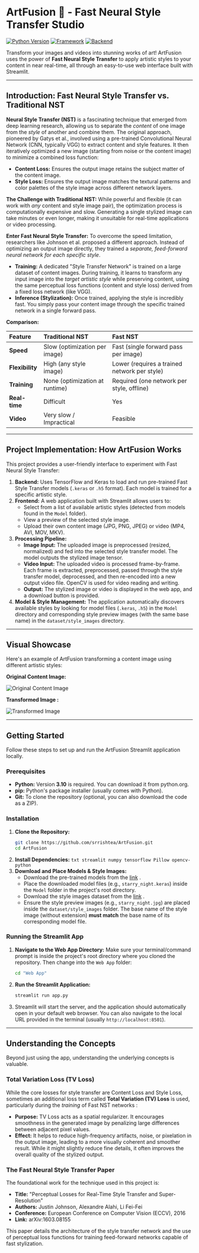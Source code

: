 # ArtFusion 🎨 - Fast Neural Style Transfer Studio

[![Python Version](https://img.shields.io/badge/Python-3.10-blue.svg)](https://www.python.org/downloads/release/python-3100/)
[![Framework](https://img.shields.io/badge/Framework-Streamlit-red.svg)](https://streamlit.io/)
[![Backend](https://img.shields.io/badge/Backend-TensorFlow/Keras-orange.svg)](https://www.tensorflow.org/)

Transform your images and videos into stunning works of art! ArtFusion uses the power of **Fast Neural Style Transfer** to apply artistic styles to your content in near real-time, all through an easy-to-use web interface built with Streamlit.

---

## Introduction: Fast Neural Style Transfer vs. Traditional NST

**Neural Style Transfer (NST)** is a fascinating technique that emerged from deep learning research, allowing us to separate the *content* of one image from the *style* of another and combine them. The original approach, pioneered by Gatys et al., involved using a pre-trained Convolutional Neural Network (CNN, typically VGG) to extract content and style features. It then iteratively optimized a new image (starting from noise or the content image) to minimize a combined loss function:
*   **Content Loss:** Ensures the output image retains the subject matter of the content image.
*   **Style Loss:** Ensures the output image matches the textural patterns and color palettes of the style image across different network layers.

**The Challenge with Traditional NST:** While powerful and flexible (it can work with *any* content and style image pair), the optimization process is computationally expensive and slow. Generating a single stylized image can take minutes or even longer, making it unsuitable for real-time applications or video processing.

**Enter Fast Neural Style Transfer:** To overcome the speed limitation, researchers like Johnson et al. proposed a different approach. Instead of optimizing an output image directly, they trained a *separate, feed-forward neural network for each specific style*.
*   **Training:** A dedicated "Style Transfer Network" is trained on a large dataset of content images. During training, it learns to transform any input image into the *target artistic style* while preserving content, using the same perceptual loss functions (content and style loss) derived from a fixed loss network (like VGG).
*   **Inference (Stylization):** Once trained, applying the style is incredibly fast. You simply pass your content image through the specific trained network in a single forward pass.

**Comparison:**

| Feature         |        Traditional NST         |                 Fast NST                      |
| :-------------- | :----------------------------- | :-------------------------------------------- |
| **Speed**       | Slow (optimization per image)  | Fast (single forward pass per image)          |
| **Flexibility** | High (any style image)         | Lower (requires a trained network per style)  |
| **Training**    | None (optimization at runtime) | Required (one network per style, offline)     |
| **Real-time**   | Difficult                      | Yes                                           |
| **Video**       | Very slow / Impractical        | Feasible                                      |

---

## Project Implementation: How ArtFusion Works

This project provides a user-friendly interface to experiment with Fast Neural Style Transfer:

1.  **Backend:** Uses TensorFlow and Keras to load and run pre-trained Fast Style Transfer models (`.keras` or `.h5` format). Each model is trained for a specific artistic style.
2.  **Frontend:** A web application built with Streamlit allows users to:
    *   Select from a list of available artistic styles (detected from models found in the `Model` folder).
    *   View a preview of the selected style image.
    *   Upload their own content image (JPG, PNG, JPEG) or video (MP4, AVI, MOV, MKV).
3.  **Processing Pipeline:**
    *   **Image Input:** The uploaded image is preprocessed (resized, normalized) and fed into the selected style transfer model. The model outputs the stylized image tensor.
    *   **Video Input:** The uploaded video is processed frame-by-frame. Each frame is extracted, preprocessed, passed through the style transfer model, deprocessed, and then re-encoded into a new output video file. OpenCV is used for video reading and writing.
    *   **Output:** The stylized image or video is displayed in the web app, and a download button is provided.
4.  **Model & Style Management:** The application automatically discovers available styles by looking for model files (`.keras`, `.h5`) in the `Model` directory and corresponding style preview images (with the same base name) in the `dataset/style_images` directory.

---

## Visual Showcase

Here's an example of ArtFusion transforming a content image using different artistic styles:

**Original Content Image:**

![Original Content Image](https://drive.google.com/uc?export=view&id=1SD98d-NCgVq4CwQqcleetwl8rxeTOv_p)

**Transformed Image :**

![Transformed Image](https://drive.google.com/uc?export=view&id=17RD430i3OVpN0OHD73EKlu4kcZsdbkjE)

---

## Getting Started

Follow these steps to set up and run the ArtFusion Streamlit application locally.

### Prerequisites

*   **Python:** Version **3.10** is required. You can download it from python.org.
*   **pip:** Python's package installer (usually comes with Python).
*   **Git:** To clone the repository (optional, you can also download the code as a ZIP).

### Installation

1.  **Clone the Repository:**
    ```bash
    git clone https://github.com/srrishtea/ArtFusion.git
    cd ArtFusion
    ```
2.  **Install Dependencies:**
        ```txt
        streamlit
        numpy
        tensorflow
        Pillow
        opencv-python
        ```
3.  **Download and Place Models & Style Images:**
    *   Download the pre-trained models from the [link](https://drive.google.com/drive/folders/1HTT0nRcji4szbZYJFEijGiTCScwX-ygx?usp=drive_link) .
    *   Place the downloaded model files (e.g., `starry_night.keras`) inside the `Model` folder in the project's root directory.
    *   Download the style images dataset from the [link](https://drive.google.com/drive/folders/1UZXB5zvPZYw5Y64Z8EJoNmdbIt3J-QZi?usp=sharing) .
    *   Ensure the style preview images (e.g., `starry_night.jpg`) are placed inside the `dataset/style_images` folder. The base name of the style image (without extension) **must match** the base name of its corresponding model file.

### Running the Streamlit App

1.  **Navigate to the Web App Directory:**
    Make sure your terminal/command prompt is inside the project's root directory where you cloned the repository. Then change into the `Web App` folder:
    ```bash
    cd "Web App"
    ```

2.  **Run the Streamlit Application:**
    ```bash
    streamlit run app.py
    ```

3.  Streamlit will start the server, and the application should automatically open in your default web browser. You can also navigate to the local URL provided in the terminal (usually `http://localhost:8501`).

---

## Understanding the Concepts

Beyond just using the app, understanding the underlying concepts is valuable.

### Total Variation Loss (TV Loss)

While the core losses for style transfer are Content Loss and Style Loss, sometimes an additional loss term called **Total Variation (TV) Loss** is used, particularly during the *training* of Fast NST networks :
*   **Purpose:** TV Loss acts as a spatial regularizer. It encourages smoothness in the generated image by penalizing large differences between adjacent pixel values.
*   **Effect:** It helps to reduce high-frequency artifacts, noise, or pixelation in the output image, leading to a more visually coherent and smoother result. While it might slightly reduce fine details, it often improves the overall quality of the stylized output.

### The Fast Neural Style Transfer Paper

The foundational work for the technique used in this project is:

*   **Title:** "Perceptual Losses for Real-Time Style Transfer and Super-Resolution"
*   **Authors:** Justin Johnson, Alexandre Alahi, Li Fei-Fei
*   **Conference:** European Conference on Computer Vision (ECCV), 2016
*   **Link:** arXiv:1603.08155

This paper details the architecture of the style transfer network and the use of perceptual loss functions for training feed-forward networks capable of fast stylization.
